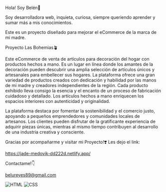 Hola! Soy Belén🌈

Soy desarrolladora web, inquieta, curiosa, siempre queriendo aprender y sumar más a mis conocimientos. 

Este es un proyecto diseñado para mejorar el eCommerce de la marca de mi madre.

Proyecto Las Bohemias🪴

Este eCommerce de venta de artículos para decoración del hogar con productos hechos a mano. Es un lugar en línea donde los amantes de la decoración pueden descubrir una amplia selección de artículos únicos y artesanales para embellecer sus hogares. La plataforma ofrece una gran variedad de productos creados con dedicación y habilidad por las manos de mi madre y creadores independientes de la región.
Cada producto exhibido lleva consigo la esencia y el encanto de un proceso de fabricación cuidadoso y detallado. Los artículos hechos a mano enriquecen los espacios interiores con autenticidad y originalidad.

La plataforma destaca por fomentar la sostenibilidad y el comercio justo, apoyando a pequeños emprendedores y comunidades locales de artesanos. Los clientes pueden disfrutar de la gratificante experiencia de adquirir piezas únicas, mientras al mismo tiempo contribuyen al desarrollo de una industria creativa y consciente.

Gracias por acompañarme y visitar mi Proyecto!❣️
Les dejo el link:

https://jade-medovik-dd222d.netlify.app/

Contactame!👇

belureyes89@gmail.com

![HTML](https://img.shields.io/badge/-HTML-orange?style=flat-square&logo=html5&logoColor=white)
![CSS](https://img.shields.io/badge/-CSS-blue?style=flat-square&logo=css3&logoColor=white)












